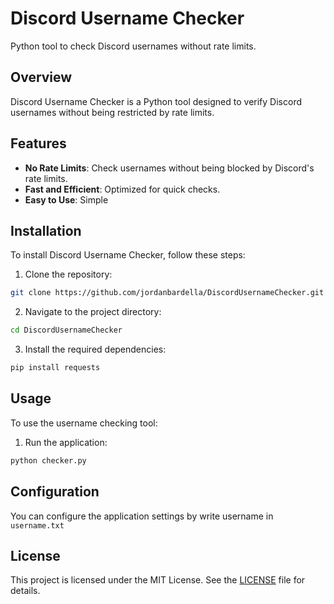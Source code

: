 # Discord Username Checker

Python tool to check Discord usernames without rate limits.

## Overview

Discord Username Checker is a Python tool designed to verify Discord usernames without being restricted by rate limits.

## Features

- **No Rate Limits**: Check usernames without being blocked by Discord's rate limits.
- **Fast and Efficient**: Optimized for quick checks.
- **Easy to Use**: Simple

## Installation

To install Discord Username Checker, follow these steps:

1. Clone the repository:
```bash
git clone https://github.com/jordanbardella/DiscordUsernameChecker.git
```
2. Navigate to the project directory:
```bash
cd DiscordUsernameChecker
```
3. Install the required dependencies:
```bash
pip install requests
```
## Usage

To use the username checking tool:

1. Run the application:
```bash
python checker.py
```
## Configuration

You can configure the application settings by write username in `username.txt`

## License

This project is licensed under the MIT License. See the [LICENSE](LICENSE) file for details.
